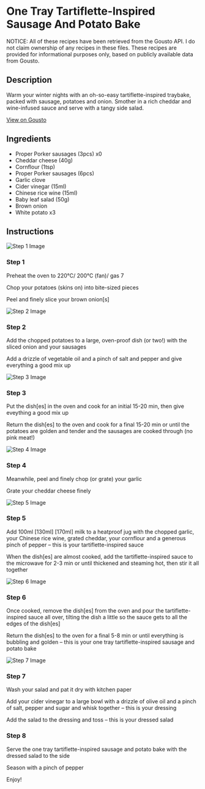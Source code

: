 # One Tray Tartiflette-Inspired Sausage And Potato Bake

NOTICE: All of these recipes have been retrieved from the Gousto API. I do not claim ownership of any recipes in these files. These recipes are provided for informational purposes only, based on publicly available data from Gousto.

## Description

Warm your winter nights with an oh-so-easy tartiflette-inspired traybake, packed with sausage, potatoes and onion. Smother in a rich cheddar and wine-infused sauce and serve with a tangy side salad.

[View on Gousto](https://www.gousto.co.uk/recipes/cookbook/one-tray-tartiflette-inspired-sausage-and-potato-bake)

## Ingredients

- Proper Porker sausages (3pcs) x0
- Cheddar cheese (40g)
- Cornflour (1tsp)
- Proper Porker sausages (6pcs)
- Garlic clove
- Cider vinegar (15ml)
- Chinese rice wine (15ml)
- Baby leaf salad (50g)
- Brown onion
- White potato x3

## Instructions

![Step 1 Image](https://production-media.gousto.co.uk/cms/recipe-step-image/step-1-1731059980965-x200.jpg)

### Step 1

Preheat the oven to 220°C/ 200°C (fan)/ gas 7

Chop your potatoes (skins on) into bite-sized pieces

Peel and finely slice your brown onion[s]

![Step 2 Image](https://production-media.gousto.co.uk/cms/recipe-step-image/step-2-1731059988442-x200.jpg)

### Step 2

Add the chopped potatoes to a large, oven-proof dish (or two!) with the sliced onion and your sausages

Add a drizzle of vegetable oil and a pinch of salt and pepper and give everything a good mix up

![Step 3 Image](https://production-media.gousto.co.uk/cms/recipe-step-image/step-3-1731059994726-x200.jpg)

### Step 3

Put the dish[es] in the oven and cook for an initial 15-20 min, then give eveything a good mix up

Return the dish[es] to the oven and cook for a final 15-20 min or until the potatoes are golden and tender and the sausages are cooked through (no pink meat!)

![Step 4 Image](https://production-media.gousto.co.uk/cms/recipe-step-image/step-4-1731060006498-x200.jpg)

### Step 4

Meanwhile, peel and finely chop (or grate) your garlic

Grate your cheddar cheese finely

![Step 5 Image](https://production-media.gousto.co.uk/cms/recipe-step-image/step-5-1731060130825-x200.jpg)

### Step 5

Add 100ml<span class="text-purple"> [130ml]</span><span class="text-danger"> [170ml]</span> milk to a heatproof jug with the chopped garlic, your Chinese rice wine, grated cheddar, your cornflour and a generous pinch of pepper – this is your tartiflette-inspired sauce

When the dish[es] are almost cooked, add the tartiflette-inspired sauce to the microwave for 2-3 min or until thickened and steaming hot, then stir it all together

![Step 6 Image](https://production-media.gousto.co.uk/cms/recipe-step-image/step-6-1731060138943-x200.jpg)

### Step 6

Once cooked, remove the dish[es] from the oven and pour the tartiflette-inspired sauce all over, tilting the dish a little so the sauce gets to all the edges of the dish[es]

Return the dish[es] to the oven for a final 5-8 min or until everything is bubbling and golden – this is your one tray tartiflette-inspired sausage and potato bake

![Step 7 Image](https://production-media.gousto.co.uk/cms/recipe-step-image/step-7-1731060146704-x200.jpg)

### Step 7

Wash your salad and pat it dry with kitchen paper

Add your cider vinegar to a large bowl with a drizzle of olive oil and a pinch of salt, pepper and sugar and whisk together – this is your dressing

Add the salad to the dressing and toss – this is your dressed salad

### Step 8

Serve the one tray tartiflette-inspired sausage and potato bake with the dressed salad to the side

Season with a pinch of pepper

Enjoy!

